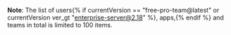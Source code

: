 **Note**: The list of users{% if currentVersion == "free-pro-team@latest" or currentVersion ver_gt "enterprise-server@2.18" %}, apps,{% endif %} and teams in total is limited to 100 items.
